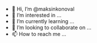 - 👋 Hi, I’m @maksinkonoval
- 👀 I’m interested in ...
- 🌱 I’m currently learning ...
- 💞️ I’m looking to collaborate on ...
- 📫 How to reach me ...

<!---
maksinkonoval/maksinkonoval is a ✨ special ✨ repository because its `README.md` (this file) appears on your GitHub profile.
You can click the Preview link to take a look at your changes.
--->
